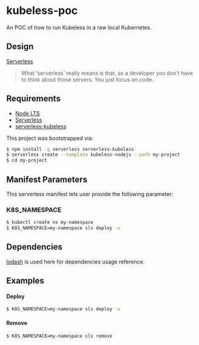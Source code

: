 kubeless-poc
=========

An POC of how to run Kubeless in a raw local Kubernetes.

Design
------------

[Serverless](https://serverless.com/learn/overview)

> What ‘serverless’ really means is that, as a developer you don’t have to think about those servers. You just focus on code.

Requirements
------------

- [Node LTS](https://nodejs.org/en/download/)
- [Serverless](https://github.com/serverless/serverless/)
- [serverless-kubeless](https://github.com/serverless/serverless-kubeless)

This project was bootstrapped via:

```bash
$ npm install -g serverless serverless-kubeless
$ serverless create --template kubeless-nodejs --path my-project
$ cd my-project
```

Manifest Parameters
--------------

This serverless manifest lets user provide the following parameter:

### K8S_NAMESPACE
```bash
$ kubectl create ns my-namespace
$ K8S_NAMESPACE=my-namespace sls deploy -v
```

Dependencies
------------

[lodash](https://lodash.com/) is used here for dependencies usage reference.

Examples
----------------

#### Deploy
```bash
$ K8S_NAMESPACE=my-namespace sls deploy -v
```

#### Remove
```bash
$ K8S_NAMESPACE=my-namespace sls remove
```